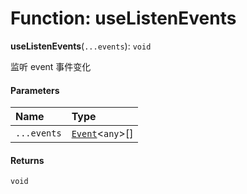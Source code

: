 # Function: useListenEvents

**useListenEvents**(`...events`): `void`

监听 event 事件变化

#### Parameters

| Name | Type |
| :------ | :------ |
| `...events` | [`Event`](/auto-docs/free-layout-editor/interfaces/Event-1.md)<`any`>\[] |

#### Returns

`void`
